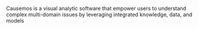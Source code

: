 Causemos is a visual analytic software that empower users to understand complex multi-domain issues by leveraging integrated knowledge, data, and models